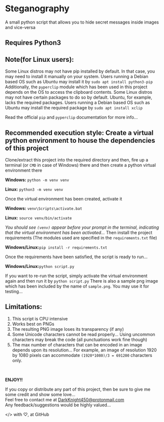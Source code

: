# Steganography
A small python script that allows you to hide secret messages inside images and vice-versa 
 

## Requires Python3
 
## Note(for Linux users):
 
Some Linux distros may not have pip installed by default. In that case, you may need to install it manually on your system.
Users running a Debian based OS such as Ubuntu may install it by `sudo apt install python3-pip`</br>
Additionally, the `pyperclip` module which has been used in this project depends on the OS to access the clipboard contents.
Some Linux distros may not have certain packages to do so by default. Ubuntu, for example, lacks the required packages.
Users running a Debian based OS such as Ubuntu may install the required package by `sudo apt install xclip`
 
Read the official `pip` and `pyperclip` documentation for more info...
 
## Recommended execution style: Create a virtual python environment to house the dependencies of this project
 
Clone/extract this project into the required directory and then, fire up a terminal (or `CMD` in case of Windows) there and then create a python virtual environment there
 
**Windows:**
`python -m venv venv`
 
**Linux:**
`python3 -m venv venv`
 
Once the virtual environment has been created, activate it
 
**Windows:**
`venv\Scripts\activate.bat`
 
**Linux:**
`source venv/bin/activate`
 
*You should see `(venv)` appear before your prompt in the terminal, indicating that the virtual environment has been activated...*
Then install the project requirements (The modules used are specified in the `requirements.txt` file)
 
**Windows/Linux:**`pip install -r requirements.txt`
 
Once the requirements have been satisfied, the script is ready to run...
 
**Windows/Linux:**`python script.py`
 
If you want to re-run the script, simply activate the virtual environment again and then run it by `python script.py`
There is also a sample png image which has been included by the name of `sample.png`. You may use it for testing...
 
## Limitations:
 
1. This script is CPU intensive
2. Works best on PNGs
3. The resulting PNG image loses its transparency (if any)
4. Some Unicode characters cannot be read properly... Using uncommon characters may break the code (all punctuations work fine though)
5. The max number of characters that can be encoded in an image depends upon its resolution... For example, an image of resolution 1920 by 1080 pixels can accommodate `(1920*1080)/3 = 691200` characters only.
</br></br>
  
## 

**ENJOY!!**
 
If you copy or distribute any part of this project, then be sure to give me some credit and show some love...</br>
Feel free to contact me at DarkKnight450@protonmail.com </br>
Any feedback/suggestions would be highly valued... 
 
</> with ♡, at GitHub
 


